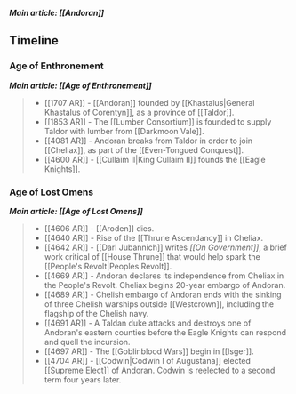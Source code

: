---
---
***Main article: [[Andoran]]***

## Timeline


### Age of Enthronement

***Main article: [[Age of Enthronement]]***
> - [[1707 AR]] - [[Andoran]] founded by [[Khastalus|General Khastalus of Corentyn]], as a province of [[Taldor]]. 
> - [[1853 AR]] - The [[Lumber Consortium]] is founded to supply Taldor with lumber from [[Darkmoon Vale]].
> - [[4081 AR]] - Andoran breaks from Taldor in order to join [[Cheliax]], as part of the [[Even-Tongued Conquest]].
> - [[4600 AR]] - [[Cullaim II|King Cullaim II]] founds the [[Eagle Knights]].

### Age of Lost Omens

***Main article: [[Age of Lost Omens]]***
> - [[4606 AR]] - [[Aroden]] dies.
> - [[4640 AR]] - Rise of the [[Thrune Ascendancy]] in Cheliax.
> - [[4642 AR]] - [[Darl Jubannich]] writes *[[On Government]]*, a brief work critical of [[House Thrune]] that would help spark the [[People's Revolt|Peoples Revolt]].
> - [[4669 AR]] - Andoran declares its independence from Cheliax in the People's Revolt. Cheliax begins 20-year embargo of Andoran.
> - [[4689 AR]] - Chelish embargo of Andoran ends with the sinking of three Chelish warships outside [[Westcrown]], including the flagship of the Chelish navy.
> - [[4691 AR]] - A Taldan duke attacks and destroys one of Andoran's eastern counties before the Eagle Knights can respond and quell the incursion.
> - [[4697 AR]] - The [[Goblinblood Wars]] begin in [[Isger]].
> - [[4704 AR]] - [[Codwin|Codwin I of Augustana]] elected [[Supreme Elect]] of Andoran. Codwin is reelected to a second term four years later.
